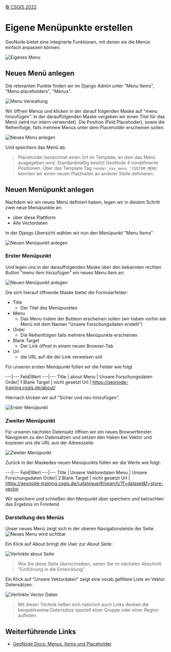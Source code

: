 <!-- the Menu -->
<link rel="stylesheet" media="all" href="../styles.css" />
<div id="logo"><a href="https://csgis.de">© CSGIS 2022</a></div>
<div id="menu"></div>
<div id="jumpMenu"></div>
<script src="../menu.js"></script>
<script src="../jumpmenu.js"></script>
<!-- the Menu -->


# Eigene Menüpunkte erstellen

GeoNode bietet eine integrierte Funktionen, mit denen sie die Menüs einfach anpassen können.

![Eigenes Menu](images/admin-panel-menus-0000.png)

##  Neues Menü anlegen

Die relevanten Punkte finden wir im Django Admin unter "Menu Items", "Menu placeholders", "Menus".

![Menu Verwaltung](images/django_menu_links.jpeg)

Wir öffnen Menus und klicken in der darauf folgenden Maske auf "menu hinzufügen".
In der darauffolgenden Maske vergeben wir einen Titel für das Menü (wird nur intern verwendet).
Die Position (Feld Placehoder), sowie die Reihenfolge, falls mehrere Menus unter dem Placeholder erscheinen sollen.


![Neues Menu anlegen](images/django_new_menu.jpeg)

Und speichern das Menü ab.

> Placeholder bezeichnet einen Ort im Template, an dem das Menü ausgegeben wird. Standardmäßig besitzt GeoNode 4 vordefinierte Positionen. Über das Template Tag `render_nav_menu 'CUSTOM_MENU'` könnten wir einen neuen Platzhalter an anderer Stelle definieren.


## Neuen Menüpunkt anlegen

Nachdem wir ein neues Menü definiert haben, legen wir in diesem Schritt zwei neue Menüpunkte an:

- über diese Plattform
- Alle Vectordaten

In der Django Übersicht wählen wir nun den Menüpunkt "Menu Items"

![Neuen Menüpunkt anlegen](images/django_menu_items.jpeg)

### Erster Menüpunkt

Und legen uns in der darauffolgenden Maske über den bekannten rechten Button "menu item hinzufügen" ein neues Menu Item an:

![Neuen Menüpunkt anlegen](images/django_new_menu_item.jpeg)

Die sich hierauf öffnende Maske bietet die Formularfelder:

- Title
  - Der Titel des Menüpunktes
- Menu
  - Das Menu indem der Butteon erscheinen sollen (wir haben vorhin eie Menü mit dem Namen "Unsere Forschungsdaten erstellt")
- Order
  - Die Reihenfolgen falls mehrere Menüpunkte erscheinen
- Blank Target
  - Der Link öffnet in einem neuen Browser-Tab
- Url
  - die URL auf die der Link verweisen soll

Für unseren ersten Menüpunkt füllen wir die Felder wie folgt

---|---
Feld|Wert
---|---
Title | about
Menu | Unsere Forschungsdaten
Order| 1
Blank Target |  nicht gesetzt
Url | https://geonode-training.csgis.de/about/

Hiernach klicken wir auf "Sicher und neu hinzufügen".

![Erster Menüpunkt](images/django_menu_item1.jpeg)

### Zweiter Menüpunkt

Für unseren nächsten Datensatz öffnen wir ein neues Browserfenster. Navigieren zu den Datensätzen und setzen den Haken bei Vektor und kopieren uns die URL aus der Adresszeile:

![Zweiter Menüpunkt](images/vektor_url.jpeg)

Zurück in der Maskedes neuen Menüpunkts füllen wir die Werte wie folgt:

---|---
Feld|Wert
---|---
Title | Unsere Vektoredaten
Menu | Unsere Forschungsdaten
Order| 2
Blank Target | nicht gesetzt
Url | https://geonode-training.csgis.de/catalogue/#/search/?f=dataset&f=store-vector

Wir speichern und schließen den Menpunkt über speichern und betrachten das Ergebnis im Frontend.

### Darstellung des Menüs

Unser neues Menü zeigt sich in der oberen Navigationsleiste der Seite.
![Neues Menu wird sichtbar](images/fe_new_menu.jpeg)

Ein Klick auf About bringt die User zur About Seite:

![Verlinkte about Seite](images/about.jpeg)

> Wie Sie diese Seite überschreiben, sehen Sie im nächsten Abschnitt "Einführung in die Entwicklung".

Ein Klick auf "Unsere Vektordaten" zeigt eine vorab gefiltere Liste an Vektor Datensätzen.

![Verlinkte Vector Daten](images/vector_only.jpeg)

> Mit dieser Technik ließen sich natürlich auch Links denken die beispielsweise Datensätze speziell einer Gruppe oder einer Region auflisten.

## Weiterführende Links

- [GeoNode Docs: Menus, Items und Placeholder](https://docs.geonode.org/en/master/admin/admin_panel/index.html#menus-items-and-placeholders)